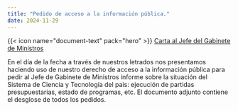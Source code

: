 ```yaml
---
title: "Pedido de acceso a la información pública."
date: 2024-11-29
---
```



{{< icon name="document-text" pack="hero" >}} [Carta al Jefe del Gabinete de Ministros](Pedido-Acceso-Informacion-Publica-05-12-2024-raster.pdf)

En el día de la fecha a través de nuestros letrados nos presentamos haciendo uso de nuestro derecho de acceso a la información pública para pedir al Jefe de Gabinete de Ministros informe sobre la situación del Sistema de Ciencia y Tecnología del pais: ejecución de partidas presupuestarias, estado de programas, etc. El documento adjunto contiene el desglose de todos los pedidos. 